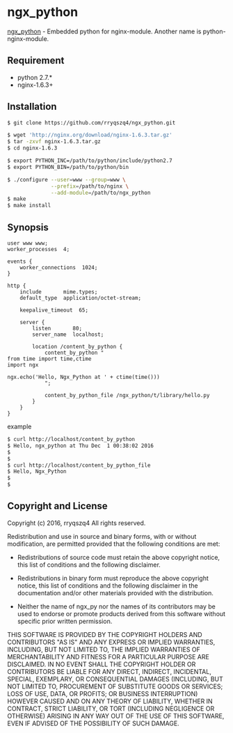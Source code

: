 ngx_python
==========
[ngx_python](https://github.com/rryqszq4/ngx_python) - Embedded python for nginx-module. Another name is python-nginx-module.

Requirement
-----------
- python 2.7.*
- nginx-1.6.3+ 

Installation
-------
```sh
$ git clone https://github.com/rryqszq4/ngx_python.git

$ wget 'http://nginx.org/download/nginx-1.6.3.tar.gz'
$ tar -zxvf nginx-1.6.3.tar.gz
$ cd nginx-1.6.3

$ export PYTHON_INC=/path/to/python/include/python2.7
$ export PYTHON_BIN=/path/to/python/bin

$ ./configure --user=www --group=www \
              --prefix=/path/to/nginx \
              --add-module=/path/to/ngx_python
$ make
$ make install
```

Synopsis
--------

```nginx
user www www;
worker_processes  4;

events {
    worker_connections  1024;
}

http {
    include       mime.types;
    default_type  application/octet-stream;

    keepalive_timeout  65;

    server {
        listen       80;
        server_name  localhost;
    
        location /content_by_python {
            content_by_python "
from time import time,ctime
import ngx

ngx.echo('Hello, Ngx_Python at ' + ctime(time()))
            ";

            content_by_python_file /ngx_python/t/library/hello.py
        }
    }
}
```

example

```sh
$ curl http://localhost/content_by_python
$ Hello, ngx_python at Thu Dec  1 00:38:02 2016
$
$
$ curl http://localhost/content_by_python_file
$ Hello, Ngx_Python
$ 
$ 
```

Copyright and License
---------------------
Copyright (c) 2016, rryqszq4
All rights reserved.

Redistribution and use in source and binary forms, with or without
modification, are permitted provided that the following conditions are met:

* Redistributions of source code must retain the above copyright notice, this
  list of conditions and the following disclaimer.

* Redistributions in binary form must reproduce the above copyright notice,
  this list of conditions and the following disclaimer in the documentation
  and/or other materials provided with the distribution.

* Neither the name of ngx_py nor the names of its
  contributors may be used to endorse or promote products derived from
  this software without specific prior written permission.

THIS SOFTWARE IS PROVIDED BY THE COPYRIGHT HOLDERS AND CONTRIBUTORS "AS IS"
AND ANY EXPRESS OR IMPLIED WARRANTIES, INCLUDING, BUT NOT LIMITED TO, THE
IMPLIED WARRANTIES OF MERCHANTABILITY AND FITNESS FOR A PARTICULAR PURPOSE ARE
DISCLAIMED. IN NO EVENT SHALL THE COPYRIGHT HOLDER OR CONTRIBUTORS BE LIABLE
FOR ANY DIRECT, INDIRECT, INCIDENTAL, SPECIAL, EXEMPLARY, OR CONSEQUENTIAL
DAMAGES (INCLUDING, BUT NOT LIMITED TO, PROCUREMENT OF SUBSTITUTE GOODS OR
SERVICES; LOSS OF USE, DATA, OR PROFITS; OR BUSINESS INTERRUPTION) HOWEVER
CAUSED AND ON ANY THEORY OF LIABILITY, WHETHER IN CONTRACT, STRICT LIABILITY,
OR TORT (INCLUDING NEGLIGENCE OR OTHERWISE) ARISING IN ANY WAY OUT OF THE USE
OF THIS SOFTWARE, EVEN IF ADVISED OF THE POSSIBILITY OF SUCH DAMAGE.

